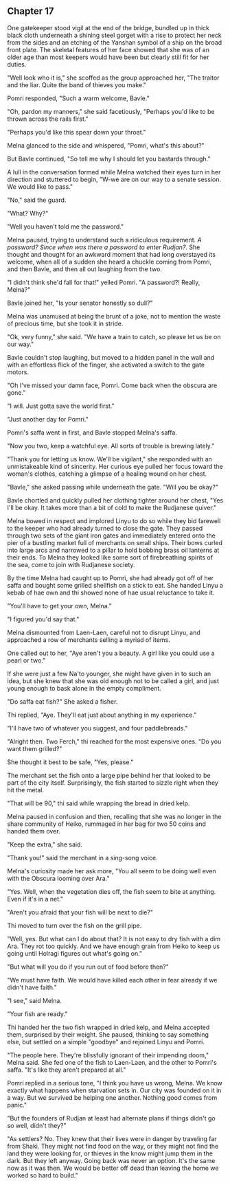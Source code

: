 <!--

- The three are blocked from entering Rudjan

If they get into Rudjan
- They can talk to Thimli
  - Thimli can deliver evidence of bombs
- Describe the city of water
  - In chaos
- They have to roam covertly
  - Ramne turns into a chase scene
  - Ramne has antikan, so Ginnu can see

- They contemplate traveling through the desert.
- They meet a ship captain named Ramne that tries to convince them to take his ship to Shaki.
  - Linyu doesn't know that Ramne tried to kill hae because thi was already unconscious.
    - Instead thi just knows that Ramne captured Casra on the beach.
    - Setre saved hae, or Fanla, or Ginnu. Yes Ginnu <-
    - Kipnu's group never found the antikan hidden beneath the armory.
    - Instead the kanosin-resurrected army rose and killed them except for Setre, Fanla, and Penyi who hid.
  - Pomri convinces them that it's the only way to make it on time
- On the boat, they meet Ginnu, who has a healing wound on her head and similar blue hue in her eyes. (Linyu doesn't know about her death.)
- The observatory reports in about the presence of giant ships

 -->

## Chapter 17


  One gatekeeper stood vigil at the end of the bridge, bundled up in thick black cloth underneath a shining steel gorget with a rise to protect her neck from the sides and an etching of the Yanshan symbol of a ship on the broad front plate. The skeletal features of her face showed that she was of an older age than most keepers would have been but clearly still fit for her duties.

  "Well look who it is," she scoffed as the group approached her, "The traitor and the liar. Quite the band of thieves you make."

  Pomri responded, "Such a warm welcome, Bavle."

  "Oh, pardon my manners," she said facetiously, "Perhaps you'd like to be thrown across the rails first."

  "Perhaps you'd like this spear down your throat."

  Melna glanced to the side and whispered, "Pomri, what's this about?"

  But Bavle continued, "So tell me why I should let you bastards through."

  A lull in the conversation formed while Melna watched their eyes turn in her direction and stuttered to begin, "W-we are on our way to a senate session. We would like to pass."

  "No," said the guard.

  "What? Why?"

  "Well you haven't told me the password."

  Melna paused, trying to understand such a ridiculous requirement. *A password? Since when was there a password to enter Rudjan?*. She thought and thought for an awkward moment that had long overstayed its welcome, when all of a sudden she heard a chuckle coming from Pomri, and then Bavle, and then all out laughing from the two.

  "I didn't think she'd fall for that!" yelled Pomri. "A password?! Really, Melna?"

  Bavle joined her, "Is your senator honestly so dull?"

  Melna was unamused at being the brunt of a joke, not to mention the waste of precious time, but she took it in stride.

  "Ok, very funny," she said. "We have a train to catch, so please let us be on our way."

  Bavle couldn't stop laughing, but moved to a hidden panel in the wall and with an effortless flick of the finger, she activated a switch to the gate motors.

  "Oh I've missed your damn face, Pomri. Come back when the obscura are gone."

  "I will. Just gotta save the world first."

  "Just another day for Pomri."

  Pomri's saffa went in first, and Bavle stopped Melna's saffa.

  "Now you two, keep a watchful eye. All sorts of trouble is brewing lately."

  "Thank you for letting us know. We'll be vigilant," she responded with an unmistakeable kind of sincerity. Her curious eye pulled her focus toward the woman's clothes, catching a glimpse of a healing wound on her chest.

  "Bavle," she asked passing while underneath the gate. "Will you be okay?"
  
  Bavle chortled and quickly pulled her clothing tighter around her chest, "Yes I'll be okay. It takes more than a bit of cold to make the Rudjanese quiver."

  Melna bowed in respect and implored Linyu to do so while they bid farewell to the keeper who had already turned to close the gate. They passed through two sets of the giant iron gates and immediately entered onto the pier of a bustling market full of merchants on small ships. Their bows curled into large arcs and narrowed to a pillar to hold bobbing brass oil lanterns at their ends. To Melna they looked like some sort of firebreathing spirits of the sea, come to join with Rudjanese society.
  
  By the time Melna had caught up to Pomri, she had already got off of her saffa and bought some grilled shellfish on a stick to eat. She handed Linyu a kebab of hae own and thi showed none of hae usual reluctance to take it.

  "You'll have to get your own, Melna."

  "I figured you'd say that."

  Melna dismounted from Laen-Laen, careful not to disrupt Linyu, and approached a row of merchants selling a myriad of items.

  One called out to her, "Aye aren't you a beauty. A girl like you could use a pearl or two."  
  
  If she were just a few Na'to younger, she might have given in to such an idea, but she knew that she was old enough not to be called a girl, and just young enough to bask alone in the empty compliment.
  
  "Do saffa eat fish?" She asked a fisher.

  Thi replied, "Aye. They'll eat just about anything in my experience."

  "I'll have two of whatever you suggest, and four paddlebreads."

  "Alright then. Two Ferch," thi reached for the most expensive ones. "Do you want them grilled?"

  She thought it best to be safe, "Yes, please."

  The merchant set the fish onto a large pipe behind her that looked to be part of the city itself. Surprisingly, the fish started to sizzle right when they hit the metal.

  "That will be 90," thi said while wrapping the bread in dried kelp.

  Melna paused in confusion and then, recalling that she was no longer in the share community of Heiko, rummaged in her bag for two 50 coins and handed them over.

  "Keep the extra," she said.

  "Thank you!" said the merchant in a sing-song voice.

  Melna's curiosity made her ask more, "You all seem to be doing well even with the Obscura looming over Ara."

  "Yes. Well, when the vegetation dies off, the fish seem to bite at anything. Even if it's in a net."

  "Aren't you afraid that your fish will be next to die?"

  Thi moved to turn over the fish on the grill pipe.
  
  "Well, yes. But what can I do about that? It is not easy to dry fish with a dim Ara. They rot too quickly. And we have enough grain from Heiko to keep us going until Holragi figures out what's going on."

  "But what will you do if you run out of food before then?"

  "We must have faith. We would have killed each other in fear already if we didn't have faith."

  "I see," said Melna.

  "Your fish are ready."

  Thi handed her the two fish wrapped in dried kelp, and Melna accepted them, surprised by their weight. She paused, thinking to say something else, but settled on a simple "goodbye" and rejoined Linyu and Pomri.

  "The people here. They're blissfully ignorant of their impending doom," Melna said. She fed one of the fish to Laen-Laen, and the other to Pomri's saffa. "It's like they aren't prepared at all."

  Pomri replied in a serious tone, "I think you have us wrong, Melna. We know exactly what happens when starvation sets in. Our city was founded on it in a way. But we survived be helping one another. Nothing good comes from panic."

  "But the founders of Rudjan at least had alternate plans if things didn't go so well, didn't they?"

  "As settlers? No. They knew that their lives were in danger by traveling far from Shaki. They might not find food on the way, or they might not find the land they were looking for, or thieves in the know might jump them in the dark. But they left anyway. Going back was never an option. It's the same now as it was then. We would be better off dead than leaving the home we worked so hard to build."


<!--
  Linyu whimpered in fear at his name, drawing Pomri's attention.

  "Eh? What's gotten into you?" she asked.

  Thi was getting ready to jump off of Laen-Laen and run, but Melna had already become aware of hae and leapt back to hae.

  "Hey, Linyu. What's wrong?" asked Melna, holding onto hae arms.

  "Ramne," thi said in a cracked voice, "He..."

  Tears were forming at the corners of hae eyes.

  "What did he do?"

  "Mom," thi said, at the end of hae wit.




  "I take it you're not a boat person. Well, we can't go back now so you're either coming with us or you're on your own again."

  Thi took a moment, feeling angry at the predicament thi was put into. There was nowhere to run, standing outside a massive city barred from entry, and Laen-Laen, who could take hae anywhere if anywhere were safe anymore. Thi placed hae hand on Kip's pendant under hae shirt and closed hae eyes in thought.

  "Together," thi whispered. Pomri smiled at hae courage.

-->

